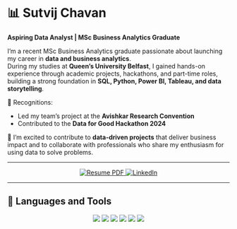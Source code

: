 # 📊 Sutvij Chavan

**Aspiring Data Analyst | MSc Business Analytics Graduate**  

I’m a recent MSc Business Analytics graduate passionate about launching my career in **data and business analytics**.  
During my studies at **Queen’s University Belfast**, I gained hands-on experience through academic projects, hackathons, and part-time roles, building a strong foundation in **SQL, Python, Power BI, Tableau, and data storytelling**.  

🌟 Recognitions:  
- Led my team’s project at the **Avishkar Research Convention**  
- Contributed to the **Data for Good Hackathon 2024**  

🚀 I’m excited to contribute to **data-driven projects** that deliver business impact and to collaborate with professionals who share my enthusiasm for using data to solve problems.  

---

<p align="center">
  <a href="https://github.com/Sutvij/first-page/blob/main/Sutvij%20Chavan.pdf">
    <img alt="Resume PDF" src="https://img.shields.io/badge/Resume-View-darkgreen?style=for-the-badge&logo=adobeacrobatreader"/>
  </a>
  <a href="https://www.linkedin.com/in/sutvijchavan17/">
    <img alt="LinkedIn" src="https://img.shields.io/badge/LinkedIn-Connect-blue?style=for-the-badge&logo=linkedin"/>
  </a>
</p>


---

## 🧰 Languages and Tools  

<p align="center">
  <img src="https://img.shields.io/badge/Python-3776AB?style=for-the-badge&logo=python&logoColor=white"/>
  <img src="https://img.shields.io/badge/SQL-4479A1?style=for-the-badge&logo=postgresql&logoColor=white"/>
  <img src="https://img.shields.io/badge/R-276DC3?style=for-the-badge&logo=r&logoColor=white"/>
  <img src="https://img.shields.io/badge/Power%20BI-F2C811?style=for-the-badge&logo=powerbi&logoColor=black"/>
  <img src="https://img.shields.io/badge/Tableau-E97627?style=for-the-badge&logo=tableau&logoColor=white"/>
  <img src="https://img.shields.io/badge/Excel-217346?style=for-the-badge&logo=microsoft-excel&logoColor=white"/>
</p>
